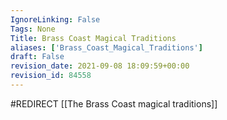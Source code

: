 ```yaml
---
IgnoreLinking: False
Tags: None
Title: Brass Coast Magical Traditions
aliases: ['Brass_Coast_Magical_Traditions']
draft: False
revision_date: 2021-09-08 18:09:59+00:00
revision_id: 84558
---
```


#REDIRECT [[The Brass Coast magical traditions]]